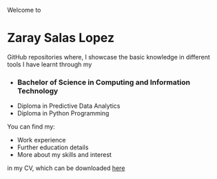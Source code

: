 Welcome to
# Zaray Salas Lopez
GitHub repositories where,
I showcase the basic knowledge in different tools I have learnt through my
- ### Bachelor of Science in Computing and Information Technology
- Diploma in Predictive Data Analytics
- Diploma in Python Programming

You can find my:
- Work experience
- Further education details
- More about my skills and interest

in my CV, which can be downloaded [here](https://github.com/zaraysalas/zaraysalas/raw/main/CV_ZARAY_SALAS_v1.docx)

<!---
zaraysalas/zaraysalas is a ✨ special ✨ repository because its `README.md` (this file) appears on your GitHub profile.
You can click the Preview link to take a look at your changes.
--->
